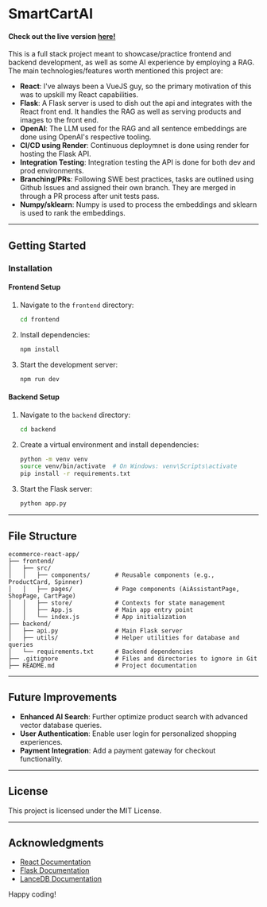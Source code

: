 
# SmartCartAI

#### Check out the live version <a href="https://smartcartai.netlify.app/">here!</a>

This is a full stack project meant to showcase/practice frontend and backend development, as well as some AI experience by employing a RAG. 
The main technologies/features worth mentioned  this project are:
- **React**: I've always been a VueJS guy, so the primary motivation of this was to upskill my React capabilities.
- **Flask**: A Flask server is used to dish out the api and integrates with the React front end. It handles the RAG as well as serving products and images to the front end.
- **OpenAI**: The LLM used for the RAG and all sentence embeddings are done using OpenAI's respective tooling.
- **CI/CD using Render**: Continuous deploymnet is done using render for hosting the Flask API.
- **Integration Testing**: Integration testing the API is done for both dev and prod environments.
- **Branching/PRs**: Following SWE best practices, tasks are outlined using Github Issues and assigned their own branch. They are merged in through a PR process after unit tests pass.
- **Numpy/sklearn**: Numpy is used to process the embeddings and sklearn is used to rank the embeddings.

---



## Getting Started

### Installation

#### Frontend Setup
1. Navigate to the `frontend` directory:
   ```bash
   cd frontend
   ```
2. Install dependencies:
   ```bash
   npm install
   ```
3. Start the development server:
   ```bash
   npm run dev
   ```

#### Backend Setup
1. Navigate to the `backend` directory:
   ```bash
   cd backend
   ```
2. Create a virtual environment and install dependencies:
   ```bash
   python -m venv venv
   source venv/bin/activate  # On Windows: venv\Scripts\activate
   pip install -r requirements.txt
   ```
3. Start the Flask server:
   ```bash
   python app.py
   ```

---

## File Structure

```
ecommerce-react-app/
├── frontend/
│   ├── src/
│   │   ├── components/       # Reusable components (e.g., ProductCard, Spinner)
│   │   ├── pages/            # Page components (AiAssistantPage, ShopPage, CartPage)
│   │   ├── store/            # Contexts for state management
│   │   ├── App.js            # Main app entry point
│   │   └── index.js          # App initialization
├── backend/
│   ├── api.py                # Main Flask server
│   ├── utils/                # Helper utilities for database and queries
│   └── requirements.txt      # Backend dependencies
├── .gitignore                # Files and directories to ignore in Git
├── README.md                 # Project documentation
```

---

## Future Improvements

- **Enhanced AI Search**: Further optimize product search with advanced vector database queries.
- **User Authentication**: Enable user login for personalized shopping experiences.
- **Payment Integration**: Add a payment gateway for checkout functionality.

---

## License

This project is licensed under the MIT License.

---

## Acknowledgments

- [React Documentation](https://reactjs.org/docs/getting-started.html)
- [Flask Documentation](https://flask.palletsprojects.com/)
- [LanceDB Documentation](https://lancedb.github.io/)

Happy coding!

